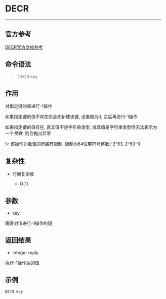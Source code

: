 # DECR

---

## 官方参考

[DECR官方文档参考](https://redis.io/commands/DECR/)

## 命令语法

> DECR key 

## 作用

对指定键的值进行-1操作

如果指定键的值不存在则会先新建该键, 设置值为0, 之后再进行-1操作

如果指定键的值存在, 且其值不是字符串类型, 或其值是字符串类型但无法表示为一个*整数*, 则会抛出异常

!> 该操作对数值的范围有限制, 限制为64位带符号整数(-2^63, 2^63-1)

## 复杂性

- 时间复杂度

  - O(1)

## 参数

- key

需要对值进行-1操作的键

## 返回结果

- Integer reply

执行-1操作后的值

## 示例

```bash
DECR key
```